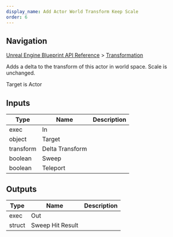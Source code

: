 ```yaml
---
display_name: Add Actor World Transform Keep Scale
order: 6
---
```

## Navigation

[Unreal Engine Blueprint API Reference](https://dev.epicgames.com/documentation/en-us/unreal-engine/BlueprintAPI) > [Transformation](https://dev.epicgames.com/documentation/en-us/unreal-engine/BlueprintAPI/Transformation)

Adds a delta to the transform of this actor in world space. Scale is unchanged.

Target is Actor

## Inputs

| Type | Name | Description |
| --- | --- | --- |
| exec | In |  |
| object | Target |  |
| transform | Delta Transform |  |
| boolean | Sweep |  |
| boolean | Teleport |  |

## Outputs

| Type | Name | Description |
| --- | --- | --- |
| exec | Out |  |
| struct | Sweep Hit Result |  |
